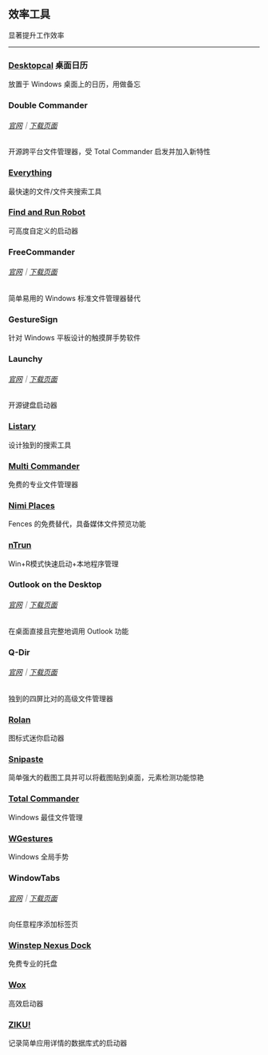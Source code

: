 ## 效率工具

显著提升工作效率

---

### [Desktopcal](http://www.desktopcal.com/) 桌面日历 

放置于 Windows 桌面上的日历，用做备忘

### Double Commander 

###### [官网](https://doublecmd.sourceforge.io/)｜[下载页面](https://sourceforge.net/p/doublecmd/wiki/Download/)

开源跨平台文件管理器，受 Total Commander 启发并加入新特性

### [Everything](http://www.voidtools.com/) 

最快速的文件/文件夹搜索工具

### [Find and Run Robot](https://www.donationcoder.com/Software/Mouser/findrun/) 

可高度自定义的启动器

### FreeCommander 

###### [官网](http://freecommander.com/en/summary/)｜[下载页面](http://freecommander.com/en/downloads/)

简单易用的 Windows 标准文件管理器替代

### GestureSign 

针对 Windows 平板设计的触摸屏手势软件

### Launchy 

###### [官网](http://www.launchy.net/)｜[下载页面](http://www.launchy.net/download.php)

开源键盘启动器

### [Listary](http://www.listary.com/) 

设计独到的搜索工具

### [Multi Commander](http://multicommander.com/) 

免费的专业文件管理器

### [Nimi Places](http://mynimi.net/Projects/Nimi-Places/) 

Fences 的免费替代，具备媒体文件预览功能

### [nTrun](http://www.ntrun.com/) 

Win+R模式快速启动+本地程序管理

### Outlook on the Desktop 

###### [官网](https://outlookonthedesktop.com/)｜[下载页面](https://outlookonthedesktop.com/download)

在桌面直接且完整地调用 Outlook 功能

### Q-Dir 

###### [官网](http://www.softwareok.com/?seite=Freeware/Q-Dir)｜[下载页面](http://www.softwareok.com/?Download=Q-Dir)

独到的四屏比对的高级文件管理器

### [Rolan](http://www.irolan.com/) 

图标式迷你启动器

### [Snipaste](https://snipaste.com/) 

简单强大的截图工具并可以将截图贴到桌面，元素检测功能惊艳

### [Total Commander](https://www.ghisler.com/) 

Windows 最佳文件管理

### [WGestures](http://www.yingdev.com/projects/wgestures) 

Windows 全局手势

### WindowTabs 

###### [官网](http://windowtabs.com/)｜[下载页面](http://windowtabs.com/download/)

向任意程序添加标签页

### [Winstep Nexus Dock](http://www.winstep.net/nexus.asp)

免费专业的托盘

### [Wox](http://www.getwox.com/) 

高效启动器

### [ZIKU!](http://ziku.olereo.com/) 

记录简单应用详情的数据库式的启动器
